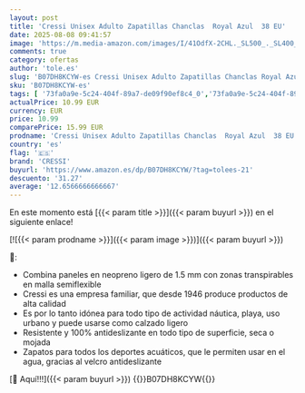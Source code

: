 ```yaml
---
layout: post
title: 'Cressi Unisex Adulto Zapatillas Chanclas  Royal Azul  38 EU'
date: 2025-08-08 09:41:57
image: 'https://m.media-amazon.com/images/I/41OdfX-2CHL._SL500_._SL400_.jpg'
comments: true
category: ofertas
author: 'tole.es'
slug: 'B07DH8KCYW-es Cressi Unisex Adulto Zapatillas Chanclas Royal Azul 38 EU'
sku: 'B07DH8KCYW-es'
tags: [ '73fa0a9e-5c24-404f-89a7-de09f90ef8c4_0','73fa0a9e-5c24-404f-89a7-de09f90ef8c4_1101','73fa0a9e-5c24-404f-89a7-de09f90ef8c4_1301','73fa0a9e-5c24-404f-89a7-de09f90ef8c4_6501','Arborist Merchandising Root','Calzado deportivo para hombre','Deportes y aire libre','Escarpines para hombre','Hasta el -20% en una selecciòn Cressi','Moda','Moda Hombre','Ofertas en Deportes Acuaticos','Self Service','Special Features Stores','Tecnología deportiva','Zapatillas deportivas y de moda para hombre','Zapatos para hombre','chanclas','cressi','🇪🇸', ]
actualPrice: 10.99 EUR
currency: EUR
price: 10.99
comparePrice: 15.99 EUR
prodname: 'Cressi Unisex Adulto Zapatillas Chanclas  Royal Azul  38 EU'
country: 'es'
flag: '🇪🇸'
brand: 'CRESSI'
buyurl: 'https://www.amazon.es/dp/B07DH8KCYW/?tag=tolees-21'
descuento: '31.27'
average: '12.6566666666667'
---
```


En este momento está [{{< param title >}}]({{< param buyurl >}}) en el siguiente enlace!

[![{{< param prodname >}}]({{< param image >}})]({{< param buyurl >}})

🔎:

- Combina paneles en neopreno ligero de 1.5 mm con zonas transpirables en malla semiflexible
- Cressi es una empresa familiar, que desde 1946 produce productos de alta calidad
- Es por lo tanto idónea para todo tipo de actividad náutica, playa, uso urbano y puede usarse como calzado ligero
- Resistente y 100% antideslizante en todo tipo de superficie, seca o mojada
- Zapatos para todos los deportes acuáticos, que le permiten usar en el agua, gracias al velcro antideslizante

[🛒 Aquí!!!]({{< param buyurl >}})
{{<world>}}B07DH8KCYW{{</world>}}
